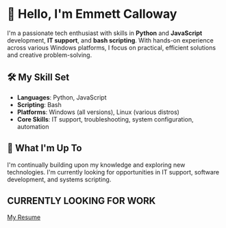 # 👋 Hello, I'm Emmett Calloway

I'm a passionate tech enthusiast with skills in **Python** and **JavaScript** development, **IT support**, and **bash scripting**. With hands-on experience across various Windows platforms, I focus on practical, efficient solutions and creative problem-solving.

## 🛠️ My Skill Set
- **Languages**: Python, JavaScript
- **Scripting**: Bash
- **Platforms**: Windows (all versions), Linux (various distros)
- **Core Skills**: IT support, troubleshooting, system configuration, automation

## 🌱 What I'm Up To
I'm continually building upon my knowledge and exploring new technologies. I'm currently looking for opportunities in IT support, software development, and systems scripting.

## CURRENTLY LOOKING FOR WORK

[My Resume](emmet-calloway.github.io)
